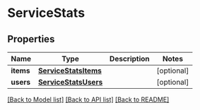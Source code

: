 # ServiceStats

## Properties
Name | Type | Description | Notes
------------ | ------------- | ------------- | -------------
**items** | [**ServiceStatsItems**](ServiceStatsItems.md) |  | [optional] 
**users** | [**ServiceStatsUsers**](ServiceStatsUsers.md) |  | [optional] 

[[Back to Model list]](../README.md#documentation-for-models) [[Back to API list]](../README.md#documentation-for-api-endpoints) [[Back to README]](../README.md)

